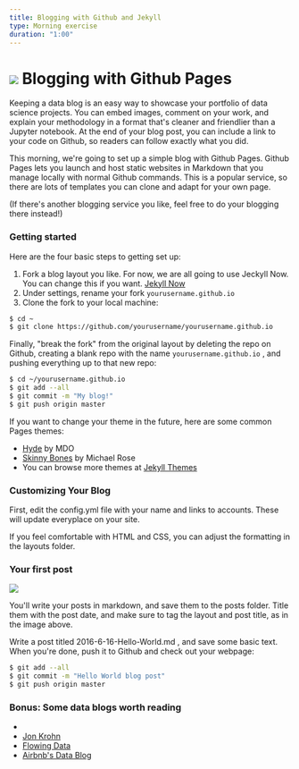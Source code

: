 ```yaml
---
title: Blogging with Github and Jekyll
type: Morning exercise
duration: "1:00"
---
```



# ![](https://ga-dash.s3.amazonaws.com/production/assets/logo-9f88ae6c9c3871690e33280fcf557f33.png) Blogging with Github Pages

Keeping a data blog is an easy way to showcase your portfolio of data science projects. You can embed images, comment on your work, and explain your methodology in a format that's cleaner and friendlier than a Jupyter notebook. At the end of your blog post, you can include a link to your code on Github, so readers can follow exactly what you did.

This morning, we're going to set up a simple blog with Github Pages. Github Pages lets you launch and host static websites in Markdown that you manage locally with normal Github commands. This is a popular service, so there are lots of templates you can clone and adapt for your own page.

(If there's another blogging service you like, feel free to do your blogging there instead!)

### Getting started
Here are the four basic steps to getting set up:

1. Fork a blog layout you like. For now, we are all going to use Jeckyll Now.  You can change this if you want. [Jekyll Now](https://github.com/barryclark/jekyll-now)
2. Under settings, rename your fork ```yourusername.github.io```
3. Clone the fork to your local machine:

```bash
$ cd ~
$ git clone https://github.com/yourusername/yourusername.github.io
```

Finally, "break the fork" from the original layout by deleting the repo on Github, creating a blank repo with the name ```yourusername.github.io``` , and pushing everything up to that new repo:

```bash
$ cd ~/yourusername.github.io
$ git add --all
$ git commit -m "My blog!"
$ git push origin master
```


If you want to change your theme in the future, here are some common Pages themes:
- [Hyde](https://github.com/poole/hyde) by MDO
- [Skinny Bones](https://github.com/mmistakes/skinny-bones-jekyll) by Michael Rose
- You can browse more themes at [Jekyll Themes](http://jekyllthemes.org/)

### Customizing Your Blog
First, edit the config.yml file with your name and links to accounts. These will update everyplace on your site.

If you feel comfortable with HTML and CSS, you can adjust the formatting in the layouts folder.

### Your first post
![](https://raw.githubusercontent.com/barryclark/jekyll-now/master/images/first-post.png)

You'll write your posts in markdown, and save them to the posts folder. Title them with the post date, and make sure to tag the layout and post title, as in the image above.

Write a post titled 2016-6-16-Hello-World.md , and save some basic text. When you're done, push it to Github and check out your webpage:
```bash
$ git add --all
$ git commit -m "Hello World blog post"
$ git push origin master
```


### Bonus: Some data blogs worth reading
-
- [Jon Krohn](http://www.jonkrohn.com/)
- [Flowing Data](http://flowingdata.com/)
- [Airbnb's Data Blog](http://nerds.airbnb.com/data/)
